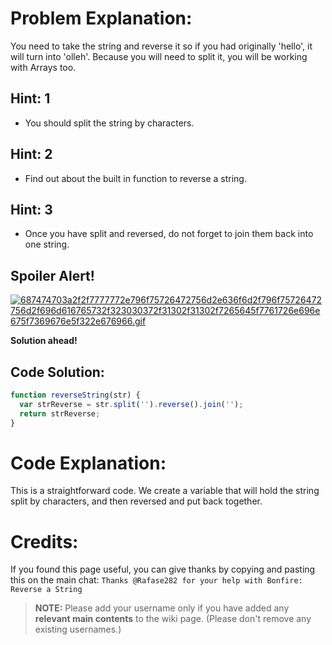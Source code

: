 # Problem Explanation:
You need to take the string and reverse it so if you had originally 'hello', it will turn into 'olleh'. Because you will need to split it, you will be working with Arrays too.

## Hint: 1
- You should split the string by characters.

## Hint: 2
- Find out about the built in function to reverse a string.

## Hint: 3
- Once you have split and reversed, do not forget to join them back into one string.

## Spoiler Alert!
[![687474703a2f2f7777772e796f75726472756d2e636f6d2f796f75726472756d2f696d616765732f323030372f31302f31302f7265645f7761726e696e675f7369676e5f322e676966.gif](https://files.gitter.im/FreeCodeCamp/Wiki/nlOm/thumb/687474703a2f2f7777772e796f75726472756d2e636f6d2f796f75726472756d2f696d616765732f323030372f31302f31302f7265645f7761726e696e675f7369676e5f322e676966.gif)](https://files.gitter.im/FreeCodeCamp/Wiki/nlOm/687474703a2f2f7777772e796f75726472756d2e636f6d2f796f75726472756d2f696d616765732f323030372f31302f31302f7265645f7761726e696e675f7369676e5f322e676966.gif)

**Solution ahead!**

## Code Solution:

```js
function reverseString(str) {
  var strReverse = str.split('').reverse().join('');
  return strReverse;
}
```

# Code Explanation:
This is a straightforward code. We create a variable that will hold the string split by characters, and then reversed and put back together.

# Credits:
If you found this page useful, you can give thanks by copying and pasting this on the main chat: `Thanks @Rafase282 for your help with Bonfire: Reverse a String`

> **NOTE:** Please add your username only if you have added any **relevant main contents** to the wiki page. (Please don't remove any existing usernames.)
